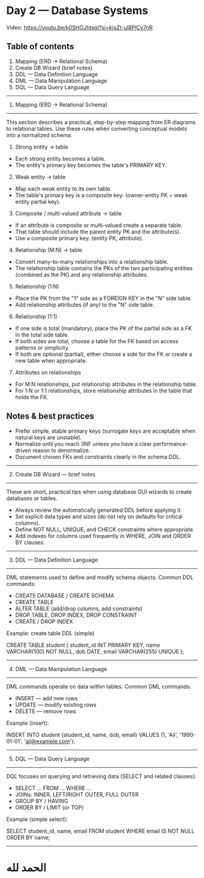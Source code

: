 
# Day 2 — Database Systems
Video: https://youtu.be/k0SHOJhtsgI?si=kjoZt-ul8PlCy7nR

Table of contents
-----------------

1. Mapping (ERD → Relational Schema)
2. Create DB Wizard (brief notes)
3. DDL — Data Definition Language
4. DML — Data Manipulation Language
5. DQL — Data Query Language

----

1. Mapping (ERD → Relational Schema)
------------------------------------

This section describes a practical, step-by-step mapping from ER diagrams to relational tables. Use these rules when converting conceptual models into a normalized schema.

1. Strong entity → table
- Each strong entity becomes a table.
- The entity's primary key becomes the table's PRIMARY KEY.

2. Weak entity → table
- Map each weak entity to its own table.
- The table's primary key is a composite key: (owner-entity PK + weak entity partial key).

3. Composite / multi-valued attribute → table
- If an attribute is composite or multi-valued create a separate table.
- That table should include the parent entity PK and the attribute(s).
- Use a composite primary key: (entity PK, attribute).

4. Relationship (M:N) → table
- Convert many-to-many relationships into a relationship table.
- The relationship table contains the PKs of the two participating entities (combined as the PK) and any relationship attributes.

5. Relationship (1:N)
- Place the PK from the "1" side as a FOREIGN KEY in the "N" side table.
- Add relationship attributes (if any) to the "N" side table.

6. Relationship (1:1)
- If one side is total (mandatory), place the PK of the partial side as a FK in the total side table.
- If both sides are total, choose a table for the FK based on access patterns or simplicity.
- If both are optional (partial), either choose a side for the FK or create a new table when appropriate.

7. Attributes on relationships
- For M:N relationships, put relationship attributes in the relationship table.
- For 1:N or 1:1 relationships, store relationship attributes in the table that holds the FK.

Notes & best practices
----------------------

- Prefer simple, stable primary keys (surrogate keys are acceptable when natural keys are unstable).
- Normalize until you reach 3NF unless you have a clear performance-driven reason to denormalize.
- Document chosen FKs and constraints clearly in the schema DDL.

----

2. Create DB Wizard — brief notes
---------------------------------

These are short, practical tips when using database GUI wizards to create databases or tables.

- Always review the automatically generated DDL before applying it.
- Set explicit data types and sizes (do not rely on defaults for critical columns).
- Define NOT NULL, UNIQUE, and CHECK constraints where appropriate.
- Add indexes for columns used frequently in WHERE, JOIN and ORDER BY clauses.

----

3. DDL — Data Definition Language
---------------------------------

DML statements used to define and modify schema objects. Common DDL commands:

- CREATE DATABASE / CREATE SCHEMA
- CREATE TABLE
- ALTER TABLE (add/drop columns, add constraints)
- DROP TABLE, DROP INDEX, DROP CONSTRAINT
- CREATE / DROP INDEX

Example: create table DDL (simple)

CREATE TABLE student (
  student_id INT PRIMARY KEY,
  name VARCHAR(100) NOT NULL,
  dob DATE,
  email VARCHAR(255) UNIQUE
);

----

4. DML — Data Manipulation Language
-----------------------------------

DML commands operate on data within tables. Common DML commands:

- INSERT — add new rows
- UPDATE — modify existing rows
- DELETE — remove rows

Example (insert):

INSERT INTO student (student_id, name, dob, email) VALUES (1, 'Ali', '1990-01-01', 'ali@example.com');

----

5. DQL — Data Query Language
----------------------------

DQL focuses on querying and retrieving data (SELECT and related clauses):

- SELECT ... FROM ... WHERE ...
- JOINs: INNER, LEFT/RIGHT OUTER, FULL OUTER
- GROUP BY / HAVING
- ORDER BY / LIMIT (or TOP)

Example (simple select):

SELECT student_id, name, email FROM student WHERE email IS NOT NULL ORDER BY name;

----


# الحمد لله




